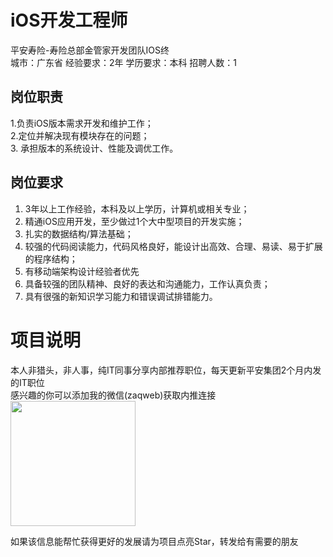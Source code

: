 # iOS开发工程师
平安寿险-寿险总部金管家开发团队IOS终  
城市：广东省 经验要求：2年 学历要求：本科  招聘人数：1

## 岗位职责
1.负责iOS版本需求开发和维护工作；   
2.定位并解决现有模块存在的问题；   
3. 承担版本的系统设计、性能及调优工作。

## 岗位要求
1. 3年以上工作经验，本科及以上学历，计算机或相关专业；   
2. 精通iOS应用开发，至少做过1个大中型项目的开发实施；   
3. 扎实的数据结构/算法基础；   
4. 较强的代码阅读能力，代码风格良好，能设计出高效、合理、易读、易于扩展的程序结构；   
5. 有移动端架构设计经验者优先   
6. 具备较强的团队精神、良好的表达和沟通能力，工作认真负责；   
7. 具有很强的新知识学习能力和错误调试排错能力。

# 项目说明

本人非猎头，非人事，纯IT同事分享内部推荐职位，每天更新平安集团2个月内发的IT职位  
感兴趣的你可以添加我的微信(zaqweb)获取内推连接  
<img src="https://github.com/zaqweb/PA-IT-JOBS/blob/master/WechatICode.jpeg"  height="200" width="200">

如果该信息能帮忙获得更好的发展请为项目点亮Star，转发给有需要的朋友




